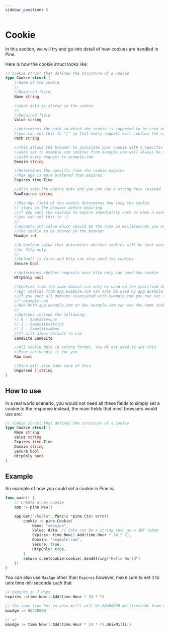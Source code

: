 ```yaml
---
sidebar_position: 5
---
```


# Cookie

In this section, we will try and go into detail of how cookies are handled in Pine.

Here is how the cookie struct looks like:

```go
// cookie struct that defines the structure of a cookie
type Cookie struct {
    //Name of the cookie
    //
    //Required field
    Name string

    //what data is stored in the cookie
    //
    //Required field
    Value string

    //determines the path in which the cookie is supposed to be used on
    //you can set this to "/" so that every request will contain the cookie
    Path string

    //This allows the browser to associate your cookie with a specific domain
    //when set to example.com cookies from example.com will always be sent
    //with every request to example.com
    Domain string

    //Determines the specific time the cookie expires
    //Max age is more prefered than expires
    Expires time.Time

    //Also sets the expiry date and you can use a string here instead
    RawExpires string

    //Max-Age field of the cookie determines how long the cookie
    // stays in the browser before expiring
    //if you want the cookies to expire immediately such as when a user logs out
    //you can set this to -1
    //
    //accepts int value which should be the time in milliseconds you want
    //the cookie to be stored in the browser
    MaxAge int

    //A boolean value that determines whether cookies will be sent over https
    //or http only.
    //
    //Default is false and http can also send the cookies
    Secure bool

    //determines whether requests over http only can send the cookie
    HttpOnly bool

    //Cookies from the same domain can only be used on the specified domain
    //Eg: cookies from app.example.com can only be used by app.example.com
    //if you want all domains associated with example.com you can set this to
    //*.example.com
    //Now both app.example.com or dev.example.com can use the same cookie
    //
    //Options include the following:
    // 0 - SameSite=Lax
    // 1 - SameSite=Strict
    // 2 - SameSite=None
    //It will alwas default to Lax
    SameSite SameSite

    //All cookie data in string format. You do not need to set this
    //Pine can handle it for you
    Raw bool

    //Pine will also take care of this
    Unparsed []string
}

```

## How to use

In a real world scenario, you would not need all these fields to simply set a cookie to the response instead, the main fields that most browsers would use are:

```go
// cookie struct that defines the structure of a cookie
type Cookie struct {
    Name string
    Value string
    Expires time.Time
    Domain string
    Secure bool
    HttpOnly bool
}
```

## Example

An example of how you could set a cookie in Pine is:

```go
func main() {
    // Create a new cookie
	app := pine.New()

    app.Get("/hello", func(c *pine.Ctx) error{
        cookie := pine.Cookie{
            Name: "session",
            Value: data, // data can be a string such as a JWT token
            Expires: time.Now().Add(time.Hour * 24 * 7),
            Domain: "example.com",
            Secure: true,
            HttpOnly: true,
        }
        return c.SetCookie(cookie).SendString("Hello World")
    })
}
```

You can also use `MaxAge` other than `Expires` however, make sure to set it to unix time milliseconds such that

```go
// expires in 7 days
expires :=time.Now().Add(time.Hour * 24 * 7)

// the same time but in unix milli will be 86400000 milliseconds from now
maxAge := 86400000

// or
maxAge := time.Now().Add(time.Hour * 24 * 7).UnixMilli()
```
